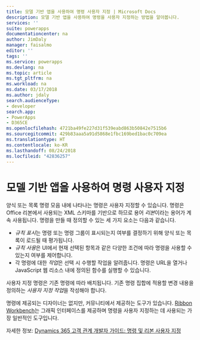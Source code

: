 ```yaml
---
title: 모델 기반 앱을 사용하여 명령 사용자 지정 | Microsoft Docs
description: 모델 기반 앱을 사용하여 명령을 사용자 지정하는 방법을 알아봅니다.
services: ''
suite: powerapps
documentationcenter: na
author: JimDaly
manager: faisalmo
editor: ''
tags: ''
ms.service: powerapps
ms.devlang: na
ms.topic: article
ms.tgt_pltfrm: na
ms.workload: na
ms.date: 03/17/2018
ms.author: jdaly
search.audienceType:
- developer
search.app:
- PowerApps
- D365CE
ms.openlocfilehash: 4721ba49fe227d31f539eabd863b50842e7515b6
ms.sourcegitcommit: 429b83aaa5a91d5868e1fbc169bed1bac0c709ea
ms.translationtype: HT
ms.contentlocale: ko-KR
ms.lasthandoff: 08/24/2018
ms.locfileid: "42836257"
---
```

# <a name="customize-commands-with-model-driven-apps"></a>모델 기반 앱을 사용하여 명령 사용자 지정 

양식 또는 목록 명령 모음 내에 나타나는 명령은 사용자 지정할 수 있습니다. 명령은 Office 리본에서 사용되는 XML 스키마를 기반으로 하므로 용어 *리본*이라는 용어가 계속 사용됩니다. 명령을 만들 때 정의할 수 있는 세 가지 요소는 다음과 같습니다.

- *규칙 표시*는 명령 또는 명령 그룹이 표시되는지 여부를 결정하기 위해 양식 또는 목록이 로드될 때 평가됩니다.
- *규칙 사용*은 UI에서 현재 선택된 항목과 같은 다양한 조건에 따라 명령을 사용할 수 있는지 여부를 제어합니다.
- 각 명령에 대한 *작업*은 선택 시 수행할 작업을 알려줍니다. 명령은 URL을 열거나 JavaScript 웹 리소스 내에 정의된 함수를 실행할 수 있습니다.

사용자 지정 명령은 기존 명령에 따라 배치됩니다. 기존 명령 집합에 적용할 변경 내용을 정의하는 *사용자 지정 작업*을 작성해야 합니다. 

명령에 제공되는 디자이너는 없지만, 커뮤니티에서 제공하는 도구가 있습니다. [Ribbon Workbench](http://www.develop1.net/public/rwb/ribbonworkbench.aspx)는 그래픽 인터페이스를 제공하며 명령을 사용자 지정하는 데 사용되는 가장 일반적인 도구입니다.

자세한 정보: [Dynamics 365 고객 관계 개발자 가이드: 명령 및 리본 사용자 지정](/dynamics365/customer-engagement/developer/customize-dev/customize-commands-ribbon)


